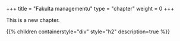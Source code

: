 +++
title = "Fakulta managementu"
type = "chapter"
weight = 0
+++

This is a new chapter.

{{% children containerstyle="div" style="h2" description=true %}}